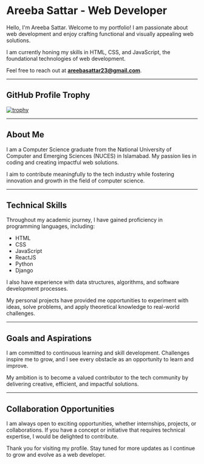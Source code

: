 # Areeba Sattar - Web Developer  

Hello, I'm Areeba Sattar. Welcome to my portfolio! I am passionate about web development and enjoy crafting functional and visually appealing web solutions.  

I am currently honing my skills in HTML, CSS, and JavaScript, the foundational technologies of web development.  

Feel free to reach out at **areebasattar23@gmail.com**.  

---

## GitHub Profile Trophy
[![trophy](https://github-profile-trophy.vercel.app/?username=AreebSattar)](https://github.com/ryo-ma/github-profile-trophy)

---

## About Me  

I am a Computer Science graduate from the National University of Computer and Emerging Sciences (NUCES) in Islamabad. My passion lies in coding and creating impactful web solutions.  

I aim to contribute meaningfully to the tech industry while fostering innovation and growth in the field of computer science.  

---

## Technical Skills  

Throughout my academic journey, I have gained proficiency in programming languages, including:  
- HTML  
- CSS
- JavaScript 
- ReactJS
- Python
- Django 

I also have experience with data structures, algorithms, and software development processes.  

My personal projects have provided me opportunities to experiment with ideas, solve problems, and apply theoretical knowledge to real-world challenges.  

---

## Goals and Aspirations  

I am committed to continuous learning and skill development. Challenges inspire me to grow, and I see every obstacle as an opportunity to learn and improve.  

My ambition is to become a valued contributor to the tech community by delivering creative, efficient, and impactful solutions.  

---

## Collaboration Opportunities  

I am always open to exciting opportunities, whether internships, projects, or collaborations. If you have a concept or initiative that requires technical expertise, I would be delighted to contribute.  

Thank you for visiting my profile. Stay tuned for more updates as I continue to grow and evolve as a web developer.  
